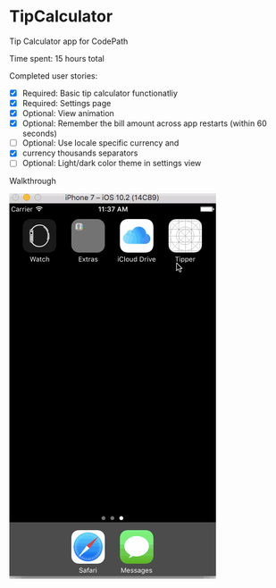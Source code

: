 # TipCalculator

Tip Calculator app for CodePath

Time spent: 15 hours total

Completed user stories:

* [x] Required: Basic tip calculator functionatliy
* [x] Required: Settings page
* [x] Optional: View animation
* [x] Optional: Remember the bill amount across app restarts (within 60 seconds)
* [ ] Optional: Use locale specific currency and 
* [X] currency thousands separators
* [ ] Optional: Light/dark color theme in settings view

Walkthrough

![](https://github.com/RajRele/TipCalculator/blob/master/TipCalApp-3.gif)

